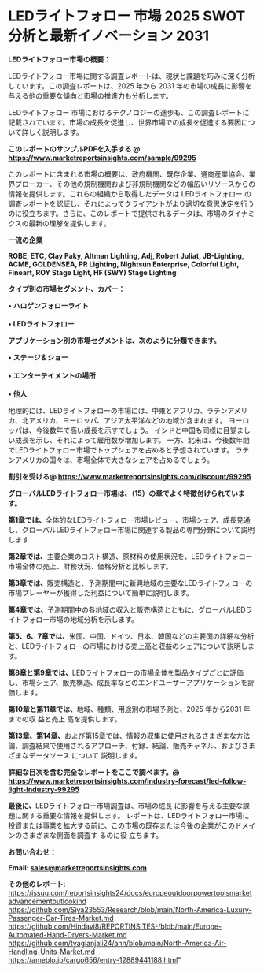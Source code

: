 # LEDライトフォロー 市場 2025 SWOT 分析と最新イノベーション 2031

<strong><b>LEDライトフォロー市場の概要：</b></strong>

LEDライトフォロー市場に関する調査レポートは、現状と課題を巧みに深く分析しています。この調査レポートは、2025 年から 2031 年の市場の成長に影響を与える他の重要な傾向と市場の推進力も分析します。

LEDライトフォロー 市場におけるテクノロジーの進歩も、この調査レポートに記載されています。市場の成長を促進し、世界市場での成長を促進する要因について詳しく説明します。

<strong>このレポートのサンプルPDFを入手する @ <a href=https://www.marketreportsinsights.com/sample/99295>https://www.marketreportsinsights.com/sample/99295</a></strong>

このレポートに含まれる市場の概要は、政府機関、既存企業、通商産業協会、業界ブローカー、その他の規制機関および非規制機関などの幅広いリソースからの情報を提供します。これらの組織から取得したデータは LEDライトフォロー の調査レポートを認証し、それによってクライアントがより適切な意思決定を行うのに役立ちます。さらに、このレポートで提供されるデータは、市場のダイナミクスの最新の理解を提供します。

<strong>一流の企業</strong>

<strong><b>ROBE, ETC, Clay Paky, Altman Lighting, Adj, Robert Juliat, JB-Lighting, ACME, GOLDENSEA, PR Lighting, Nightsun Enterprise, Colorful Light, Fineart, ROY Stage Light, HF (SWY) Stage Lighting</b></strong>

<strong><b>タイプ別の市場セグメント、カバー：</b></strong>

<strong>• ハロゲンフォローライト<br><br>• LEDライトフォロー</strong>

<strong><b>アプリケーション別の市場セグメントは、次のように分類できます。</b></strong>

<strong>• ステージ＆ショー<br><br>• エンターテイメントの場所<br><br>• 他人</strong>

 地理的には、LEDライトフォローの市場には、中東とアフリカ、ラテンアメリカ、北アメリカ、ヨーロッパ、アジア太平洋などの地域が含まれます。 ヨーロッパは、今後数年で高い成長を示すでしょう。 インドと中国も同様に目覚ましい成長を示し、それによって雇用数が増加します。 一方、北米は、今後数年間でLEDライトフォロー市場でトップシェアを占めると予想されています。 ラテンアメリカの国々は、市場全体で大きなシェアを占めるでしょう。

<strong>割引を受ける@ <a href=https://www.marketreportsinsights.com/discount/99295>https://www.marketreportsinsights.com/discount/99295</a></strong>

<strong><b>グローバルLEDライトフォロー市場は、（15）の章でよく特徴付けられています。</b></strong>

<strong><b>第</b></strong><strong><b>1章では、</b></strong>全体的なLEDライトフォロー市場レビュー、市場シェア、成長見通し、グローバルLEDライトフォロー市場に関連する製品の専門分野について説明します

<strong><b>第2章では、</b></strong>主要企業のコスト構造、原材料の使用状況を、LEDライトフォロー市場全体の売上、財務状況、価格分析と比較します。

<strong><b>第3章では、</b></strong>販売構造と、予測期間中に新興地域の主要なLEDライトフォローの市場プレーヤーが獲得した利益について簡単に説明します。

<strong><b>第4章では、</b></strong>予測期間中の各地域の収入と販売構造とともに、グローバルLEDライトフォロー市場の地域分析を示します。

<strong><b>第5、6、7章では、</b></strong>米国、中国、ドイツ、日本、韓国などの主要国の詳細な分析と、LEDライトフォローの市場における売上高と収益のシェアについて説明します。

<strong><b>第8章と第9章では、</b></strong>LEDライトフォローの市場全体を製品タイプごとに評価し、市場シェア、販売構造、成長率などのエンドユーザーアプリケーションを評価します。

<strong><b>第10章と第11章では、</b></strong>地域、種類、用途別の市場予測と、2025 年から2031 年までの収 益と売上 高を提供します。

<strong><b>第13章、第14章、</b></strong>および第15章では、情報の収集に使用されるさまざまな方法論、調査結果で使用されるアプローチ、付録、結論、販売チャネル、およびさまざまなデータソース について 説明します。

<strong>詳細な目次を含む完全なレポートをここで調べます。@ <a href=https://www.marketreportsinsights.com/industry-forecast/led-follow-light-industry-99295>https://www.marketreportsinsights.com/industry-forecast/led-follow-light-industry-99295</a></strong>

<strong><b>最後に、</b></strong>LEDライトフォロー市場調査は、市場の成長 に影響を</a>与える主要な課題に関する重要な情報を提供します。 レポートは、LEDライトフォロー市場に投資または事業を拡大する前に、この市場の既存または今後の企業がこのドメインのさまざまな側面を調査す るのに役 立ちます。

<strong><b>お問い合わせ：</b></strong>

<strong>Email: </strong><a href=mailto:sales@marketreportsinsights.com><strong>sales@marketreportsinsights.com</strong></a>

<strong>その他のレポート:</strong>
<br>
<a href=https://issuu.com/reportsinsights24/docs/europeoutdoorpowertoolsmarketadvancementoutlookind>https://issuu.com/reportsinsights24/docs/europeoutdoorpowertoolsmarketadvancementoutlookind</a>
<br>
<a href=https://github.com/Siya23553/Research/blob/main/North-America-Luxury-Passenger-Car-Tires-Market.md>https://github.com/Siya23553/Research/blob/main/North-America-Luxury-Passenger-Car-Tires-Market.md</a>
<br>
<a href=https://github.com/Hindavi8/REPORTINSITES-/blob/main/Europe-Automated-Hand-Dryers-Market.md>https://github.com/Hindavi8/REPORTINSITES-/blob/main/Europe-Automated-Hand-Dryers-Market.md</a>
<br>
<a href=https://github.com/tyagianjali24/ann/blob/main/North-America-Air-Handling-Units-Market.md>https://github.com/tyagianjali24/ann/blob/main/North-America-Air-Handling-Units-Market.md</a>
<br>
<a href=https://ameblo.jp/cargo656/entry-12889441188.html>https://ameblo.jp/cargo656/entry-12889441188.html</a>"
